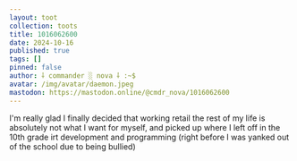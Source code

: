 ```yaml
---
layout: toot
collection: toots
title: 1016062600
date: 2024-10-16
published: true
tags: []
pinned: false
author: ⸸ commander ░ nova ⸸ :~$
avatar: /img/avatar/daemon.jpeg
mastodon: https://mastodon.online/@cmdr_nova/1016062600
---
```


I'm really glad I finally decided that working retail the rest of my life is absolutely not what I want for myself, and picked up where I left off in the 10th grade irt development and programming (right before I was yanked out of the school due to being bullied)
